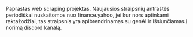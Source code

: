 Paprastas web scraping projektas. Naujausios straipsnių antraštės periodiškai nuskaitomos nuo finance.yahoo, jei kur nors aptinkami raktažodžiai, tas straipsnis yra apibrendrinamas su genAI ir išsiunčiamas į norimą discord kanalą.
